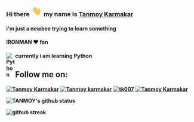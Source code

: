 ### Hi there <img src='https://github.com/tk007-git/tk007-git/blob/main/hi.gif' height='30px'> my name is [Tanmoy Karmakar](https://tk007-git.github.io)
####  i'm just a newbee trying to learn something
####  IRONMAN :heart: fan
####  <b>currently i am learning Python<b/><img align="left" alt="Python" width="24px" src="https://cdn.jsdelivr.net/npm/simple-icons@3.2.0/icons/python.svg" />
#### 

  
  ## Follow me on:
[![Tanmoy Karmakar](https://img.icons8.com/fluent/48/000000/twitter.png)][twitter]
[![Tanmoy karmakar](https://img.icons8.com/fluent/48/000000/instagram-new.png)][instagram]
[![tk007](https://img.icons8.com/fluent/48/000000/telegram-app.png)][telegram]
[![Tanmoy Karmakar](https://img.icons8.com/fluent/48/000000/facebook-new.png)][facebook]


[twitter]: https://twitter.com/tanmoy__k
[instagram]: https://instagram.com/tanmoy.jpg
[telegram]: https://t.me/tk007
[facebook]: https://facebook.com/T0NY007

 
  
![TANMOY's github status](https://github-readme-stats.vercel.app/api?username=TK007-GIT&show_icons=true&count_private=true&hide_border=false&theme=radical&line_height=27&include_all_commits=true)  

  

![github streak](https://github-readme-streak-stats.herokuapp.com/?user=tk007-git&show_icons=true&locale=en&layout=compact&theme=radical&line_height=0) 
